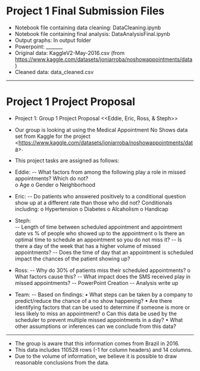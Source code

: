 # Project 1 Final Submission Files

- Notebook file containing data cleaning: DataCleaning.ipynb
- Notebook file containing final analysis: DataAnalysisFinal.ipynb
- Output graphs: In output folder
- Powerpoint: _______
- Original data: KaggleV2-May-2016.csv (from https://www.kaggle.com/datasets/joniarroba/noshowappointments/data)
- Cleaned data: data_cleaned.csv

----

# Project 1 Project Proposal

- Project 1: Group 1 Project Proposal <<Eddie, Eric, Ross, & Steph>>

- Our group is looking at using the Medical Appointment No Shows data set from Kaggle for the project <<https://www.kaggle.com/datasets/joniarroba/noshowappointments/data>>. 

- This project tasks are assigned as follows: 

- Eddie:
-- What factors from among the following play a role in missed appointments? Which do not?  
  o Age
  o Gender
  o Neighborhood 

- Eric: 
-- Do patients who answered positively to a conditional question show up at a different rate than those who did not? Conditionals including:
  o Hypertension
  o Diabetes
  o Alcaholism
  o Handicap
  
- Steph:   
-- Length of time between scheduled appointment and appointment date vs % of people who showed up to the appointment
    o	Is there an optimal time to schedule an appointment so you do not miss it?
-- Is there a day of the week that has a higher volume of missed appointments?
-- Does the time of day that an appointment is scheduled impact the chances of the patient showing up?

- Ross: 
-- Why do 30% of patients miss their scheduled appointments? 
    o	What factors cause this?
-- What impact does the SMS received play in missed appointments?
-- PowerPoint Creation 
-- Analysis write up 

- Team: 
-- Based on findings:
  •	What steps can be taken by a company to predict/reduce the chance of a no show happening?
  •	Are there identifying factors that can be used to determine if someone is more or less likely to miss an appointment?
    o	Can this data be used by the scheduler to prevent multiple missed appointments in a day?
  •	What other assumptions or inferences can we conclude from this data?

***
* The group is aware that this information comes from Brazil in 2016.
* This data includes 110528 rows (-1 for column headers) and 14 columns.
* Due to the volume of information, we believe it is possible to draw reasonable conclusions from the data. 
